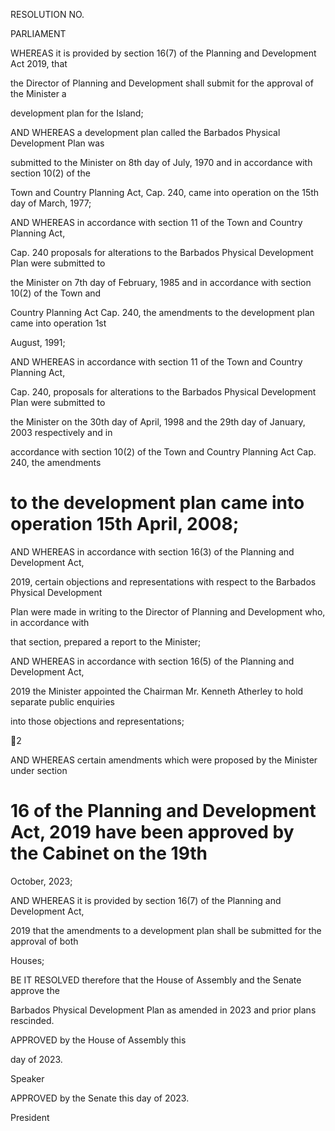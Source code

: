 RESOLUTION NO.

PARLIAMENT

WHEREAS it is provided by section 16(7) of the Planning and Development Act 2019, that

the  Director  of  Planning  and  Development  shall  submit  for  the  approval  of  the  Minister  a

development plan for the Island;

AND WHEREAS a development plan called the Barbados Physical Development Plan was

submitted to the Minister on 8th day of July, 1970 and in accordance with section 10(2) of the

Town and Country Planning Act, Cap. 240, came into operation on the 15th day of March, 1977;

AND WHEREAS in accordance with section 11 of the Town and Country Planning Act,

Cap. 240 proposals for alterations to the Barbados Physical Development Plan were submitted to

the Minister on 7th day of February, 1985 and in accordance with section 10(2) of the Town and

Country Planning Act Cap. 240, the amendments to the development plan came into operation 1st

August, 1991;

AND WHEREAS in accordance with section 11 of the Town and Country Planning Act,

Cap. 240, proposals for alterations to the Barbados Physical Development Plan were submitted to

the Minister on the 30th day of April, 1998 and the 29th day of January, 2003 respectively and in

accordance with section 10(2) of the Town and Country Planning Act Cap. 240, the amendments

# to the development plan came into operation 15th April, 2008;

AND WHEREAS in accordance with section 16(3) of the Planning and Development Act,

2019, certain objections and representations with respect to the Barbados Physical Development

Plan were made in writing to the Director of Planning and Development who, in accordance with

that section, prepared a report to the Minister;

AND WHEREAS in accordance with section 16(5) of the Planning and Development Act,

2019 the Minister appointed the Chairman Mr. Kenneth Atherley to hold separate public enquiries

into those objections and representations;

2

AND WHEREAS certain amendments which were proposed by the Minister under section

# 16 of the Planning and Development  Act, 2019 have been  approved  by the Cabinet on the 19th

October, 2023;

AND WHEREAS it is provided by section 16(7) of the Planning and Development Act,

2019  that  the  amendments  to  a  development  plan  shall  be  submitted  for  the  approval  of  both

Houses;

BE IT RESOLVED therefore that the House of Assembly and the Senate approve the

Barbados Physical Development Plan as amended in 2023 and prior plans rescinded.

APPROVED by the House of Assembly this

day of                                       2023.

Speaker

APPROVED by the Senate this                day of                                      2023.

President


